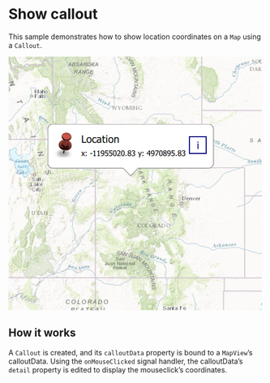 # Show callout

This sample demonstrates how to show location coordinates on a `Map`
using a `Callout`.

![](screenshot.png)

## How it works

A `Callout` is created, and its `calloutData` property is bound to a
`MapView`’s calloutData. Using the `onMouseClicked` signal handler, the
calloutData’s `detail` property is edited to display the mouseclick’s
coordinates.
